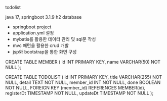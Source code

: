 todolist

java 17, springboot 3.1.9
h2 database

- springboot project
- application.yml 설정
- mybatis를 활용한 데이터 관리 및 sql문 작성
- mvc 패턴을 활용한 crud 개발
- jsp와 bootstrap을 통한 화면 구성


CREATE TABLE MEMBER (
    id INT PRIMARY KEY,
    name VARCHAR(50) NOT NULL
);

CREATE TABLE TODOLIST (
    id INT PRIMARY KEY,
    title VARCHAR(255) NOT NULL,
    detail TEXT NOT NULL,
    member_id INT NOT NULL,
    done BOOLEAN NOT NULL,
    FOREIGN KEY (member_id) REFERENCES MEMBER(id),
    registerDt TIMESTAMP NOT NULL,
    updateDt TIMESTAMP NOT NULL
);
